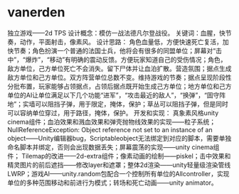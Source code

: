 # vanerden
 独立游戏——2d TPS
设计概念：模仿一战法德凡尔登战役。
关键词：血腥，快节奏，动作，平面射击，像素风。
设计思路：
角色血量低，方便快速死亡复活，加快节奏；角色扮演一个普通的法国士兵，他将会有很多的同盟单位；屏幕对“击中”，“爆炸”，“移动”有明确的震动反馈。方便玩家知道自己的受伤情况；角色，敌方单位，己方单位死亡不会消失。留下尸体并让血泊扩散。营造氛围；据点生成敌方单位和己方单位。双方阵营单位总数不变。维持游戏的节奏；据点呈现阶段性分批布置，玩家能够占领据点，占领后据点既开始生成己方单位；地方单位和己方单位的AI让单位满足以下几个功能“进军”，“攻击最近的敌人”，“换弹”，“固守阵地”；实墙可以阻挡子弹，用于限定，掩体，保护；草丛可以阻挡子弹，但是同时可以容纳单位穿过，用于路径，掩体，保护。
开发和实现：
真象素风格unity cinema组件；血泊效果和溅血效果和弹壳抛物线效果的实现——粒子系统；NullReferenceException: Object reference not set to an instance of an
object——Unity编辑器bug，Scriptableobject无法绑定到对应的脚本，需要单独命名脚本并绑定，否则会出现数据丢失；屏幕震荡的实现——unity cinema组件；
Tilemap的改进——2d-extra组件；像素动画的绘制——piskel；击中效果和精灵图片的前后遮挡——修改layer和遮罩；整体2d渲染——unity轻量级渲染管线LWRP；游戏AI——unity.random包配合一个控制所有单位的Allcontroller，实现单位的多种范围移动和前进行为模式；转场和死亡动画——unity animator。
